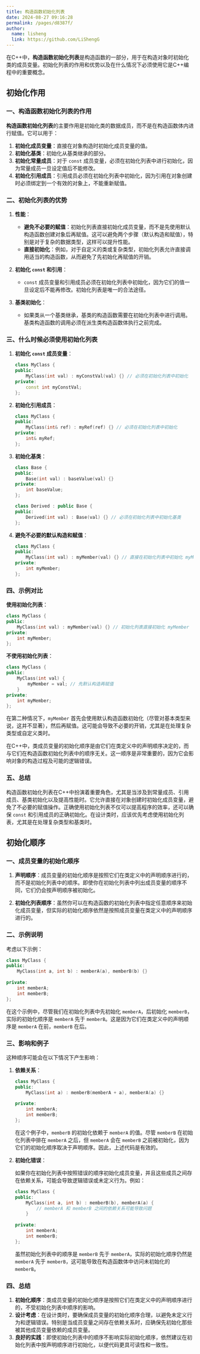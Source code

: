 ```yaml
---
title: 构造函数初始化列表
date: 2024-08-27 09:16:28
permalink: /pages/d8387f/
author: 
  name: lisheng
  link: https://github.com/LiShengG
---
```




在C++中，**构造函数初始化列表**是构造函数的一部分，用于在构造对象时初始化类的成员变量。初始化列表的作用和优势以及在什么情况下必须使用它是C++编程中的重要概念。


## 初始化作用

### 一、构造函数初始化列表的作用

**构造函数初始化列表**的主要作用是初始化类的数据成员，而不是在构造函数体内进行赋值。它可以用于：

1. **初始化成员变量**：直接在对象构造时初始化成员变量的值。
2. **初始化基类**：初始化从基类继承的部分。
3. **初始化常量成员**：对于 `const` 成员变量，必须在初始化列表中进行初始化，因为常量成员一旦设定值后不能修改。
4. **初始化引用成员**：引用成员必须在初始化列表中初始化，因为引用在对象创建时必须绑定到一个有效的对象上，不能重新赋值。

### 二、初始化列表的优势

1. **性能**：
   - **避免不必要的赋值**：初始化列表直接初始化成员变量，而不是先使用默认构造函数创建对象后再赋值。这可以避免两个步骤（默认构造和赋值），特别是对于复杂的数据类型，这样可以提升性能。
   - **直接初始化**：例如，对于自定义的类或复杂类型，初始化列表允许直接调用适当的构造函数，从而避免了先初始化再赋值的开销。

2. **初始化 `const` 和引用**：
   - `const` 成员变量和引用成员必须在初始化列表中初始化，因为它们的值一旦设定后不能再修改。初始化列表是唯一的合法途径。

3. **基类初始化**：
   - 如果类从一个基类继承，基类的构造函数需要在初始化列表中进行调用。基类构造函数的调用必须在派生类构造函数体执行之前完成。

### 三、什么时候必须使用初始化列表

1. **初始化 `const` 成员变量**：

   ```cpp
   class MyClass {
   public:
       MyClass(int val) : myConstVal(val) {} // 必须在初始化列表中初始化
   private:
       const int myConstVal;
   };
   ```

2. **初始化引用成员**：

   ```cpp
   class MyClass {
   public:
       MyClass(int& ref) : myRef(ref) {} // 必须在初始化列表中初始化
   private:
       int& myRef;
   };
   ```

3. **初始化基类**：

   ```cpp
   class Base {
   public:
       Base(int val) : baseValue(val) {}
   private:
       int baseValue;
   };

   class Derived : public Base {
   public:
       Derived(int val) : Base(val) {} // 必须在初始化列表中初始化基类
   };
   ```

4. **避免不必要的默认构造和赋值**：

   ```cpp
   class MyClass {
   public:
       MyClass(int val) : myMember(val) {} // 直接在初始化列表中初始化 myMember
   private:
       int myMember;
   };
   ```

### 四、示例对比

**使用初始化列表**：

```cpp
class MyClass {
public:
    MyClass(int val) : myMember(val) {} // 初始化列表直接初始化 myMember
private:
    int myMember;
};
```

**不使用初始化列表**：

```cpp
class MyClass {
public:
    MyClass(int val) {
        myMember = val; // 先默认构造再赋值
    }
private:
    int myMember;
};
```

在第二种情况下，`myMember` 首先会使用默认构造函数初始化（尽管对基本类型来说，这并不显著），然后再赋值。这可能会导致不必要的开销，尤其是在处理复杂类型或自定义类时。







在C++中，类成员变量的初始化顺序是由它们在类定义中的声明顺序决定的，而与它们在构造函数初始化列表中的顺序无关。这一顺序是非常重要的，因为它会影响对象的构造过程及可能的逻辑错误。


### 五、总结

构造函数初始化列表在C++中扮演着重要角色，尤其是当涉及到常量成员、引用成员、基类初始化以及提高性能时。它允许直接在对象创建时初始化成员变量，避免了不必要的赋值操作。正确使用初始化列表不仅可以提高程序的效率，还可以确保 `const` 和引用成员的正确初始化。在设计类时，应该优先考虑使用初始化列表，尤其是在处理复杂类型和基类时。

## 初始化顺序

### 一、成员变量的初始化顺序

1. **声明顺序**：成员变量的初始化顺序是按照它们在类定义中的声明顺序进行的，而不是初始化列表中的顺序。即使你在初始化列表中列出成员变量的顺序不同，它们仍会按声明顺序被初始化。

2. **初始化列表顺序**：虽然你可以在构造函数的初始化列表中指定任意顺序来初始化成员变量，但实际的初始化顺序依然是按照成员变量在类定义中的声明顺序进行的。

### 二、示例说明

考虑以下示例：

```cpp
class MyClass {
public:
    MyClass(int a, int b) : memberA(a), memberB(b) {}
    
private:
    int memberA;
    int memberB;
};
```

在这个示例中，尽管我们在初始化列表中先初始化 `memberA`，后初始化 `memberB`，实际的初始化顺序是 `memberA` 先于 `memberB`。这是因为它们在类定义中的声明顺序是 `memberA` 在前，`memberB` 在后。

### 三、影响和例子

这种顺序可能会在以下情况下产生影响：

1. **依赖关系**：

   ```cpp
   class MyClass {
   public:
       MyClass(int a) : memberB(memberA + a), memberA(a) {}
       
   private:
       int memberA;
       int memberB;
   };
   ```

   在这个例子中，`memberB` 的初始化依赖于 `memberA` 的值。尽管 `memberB` 在初始化列表中排在 `memberA` 之后，但 `memberA` 会在 `memberB` 之前被初始化，因为它们的初始化顺序取决于声明顺序。因此，上述代码是有效的。

2. **初始化错误**：

   如果你在初始化列表中按照错误的顺序初始化成员变量，并且这些成员之间存在依赖关系，可能会导致逻辑错误或未定义行为。例如：

   ```cpp
   class MyClass {
   public:
       MyClass(int a, int b) : memberB(b), memberA(a) {
           // memberA 和 memberB 之间的依赖关系可能导致问题
       }
       
   private:
       int memberA;
       int memberB;
   };
   ```

   虽然初始化列表中的顺序是 `memberB` 先于 `memberA`，实际的初始化顺序仍然是 `memberA` 先于 `memberB`，这可能导致在构造函数体中访问未初始化的 `memberB`。

### 四、总结

1. **初始化顺序**：类成员变量的初始化顺序是按照它们在类定义中的声明顺序进行的，不受初始化列表中顺序的影响。
2. **设计考虑**：在设计类时，要确保成员变量的初始化顺序合理，以避免未定义行为和逻辑错误。特别是当成员变量之间存在依赖关系时，应确保先初始化那些被其他成员变量依赖的成员变量。
3. **良好的实践**：即使初始化列表中的顺序不影响实际初始化顺序，依然建议在初始化列表中按声明顺序进行初始化，以便代码更具可读性和一致性。



